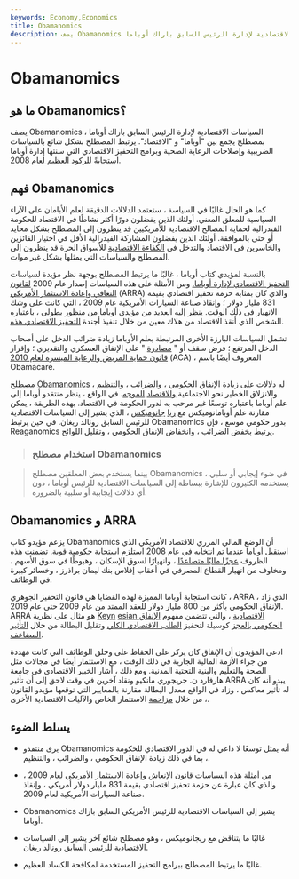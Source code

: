```yaml
---
keywords: Economy,Economics
title: Obamanomics
description: يصف Obamanomics السياسات الاقتصادية لإدارة الرئيس السابق باراك أوباما.
---
```


# Obamanomics
## ما هو Obamanomics؟

يصف Obamanomics السياسات الاقتصادية لإدارة الرئيس السابق باراك أوباما ، بمصطلح يجمع بين "أوباما" و "الاقتصاد". يرتبط المصطلح بشكل شائع بالسياسات الضريبية وإصلاحات الرعاية الصحية وبرامج التحفيز الاقتصادي التي سنتها إدارة أوباما استجابةً [للركود العظيم لعام 2008](/great-recession).

## فهم Obamanomics

كما هو الحال غالبًا في السياسة ، ستعتمد الدلالات الدقيقة لعلم الأبامان على الآراء السياسية للمعلق المعني. أولئك الذين يفضلون دورًا أكثر نشاطًا في الاقتصاد للحكومة الفيدرالية لحماية المصالح الاقتصادية للأمريكيين قد ينظرون إلى المصطلح بشكل محايد أو حتى بالموافقة. أولئك الذين يفضلون المشاركة الفيدرالية الأقل في اختيار الفائزين والخاسرين في الاقتصاد والتدخل في [الكفاءة الاقتصادية](/economic_efficiency) للأسواق الحرة قد ينظرون إلى المصطلح والسياسات التي يمثلها بشكل غير موات.

بالنسبة لمؤيدي كتاب أوباما ، غالبًا ما يرتبط المصطلح بوجهة نظر مؤيدة لسياسات [التحفيز الاقتصادي لإدارة أوباما.](/economic-stimulus) ومن الأمثلة على هذه السياسات إصدار عام 2009 [لقانون التعافي وإعادة الاستثمار الأمريكي](/american-recovery-and-reinvestment-act) (ARRA) والذي كان بمثابة حزمة تحفيز اقتصادي بقيمة 831 مليار دولار ؛ وإنقاذ صناعة السيارات الأمريكية عام 2009 ، التي كانت على وشك الانهيار في ذلك الوقت. ينظر إليه العديد من مؤيدي أوباما من منظور بطولي ، باعتباره الشخص الذي أنقذ الاقتصاد من هلاك معين من خلال تنفيذ أجندة [التحفيز الاقتصادي هذه](/economic-stimulus).

تشمل السياسات البارزة الأخرى المرتبطة بعلم الأوباما زيادة ضرائب الدخل على أصحاب الدخل المرتفع ؛ فرض سقف أو " [مصادرة](/sequestration) " على الإنفاق العسكري والتقديري ؛ وإقرار [قانون حماية المريض والرعاية الميسرة لعام 2010](/affordable-care-act) (ACA) ، المعروف أيضًا باسم Obamacare.

مصطلح [Obamanomics](/socialism) له دلالات على زيادة الإنفاق الحكومي ، والضرائب ، والتنظيم ، والانزلاق الخطير نحو الاجتماعية [والاقتصاد](/command-economy) [الموجه](/socialism). في الواقع ، ينظر منتقدو أوباما إلى علم أوباما باعتباره توسعًا غير مرحب به لدور الحكومة في الاقتصاد. بهذه الطريقة ، يمكن مقارنة علم أوبامانوميكس مع [ريا](/reaganomics) [جانوميكس](/reaganomics) ، الذي يشير إلى السياسات الاقتصادية للرئيس السابق رونالد ريغان. في حين يرتبط Obamanomics بدور حكومي موسع ، فإن Reaganomics يرتبط بخفض الضرائب ، وانخفاض الإنفاق الحكومي ، وتقليل اللوائح.

> ### استخدام مصطلح Obamanomics

> بينما يستخدم بعض المعلقين مصطلح Obamanomics في ضوء إيجابي أو سلبي ، يستخدمه الكثيرون للإشارة ببساطة إلى السياسات الاقتصادية للرئيس أوباما ، دون أي دلالات إيجابية أو سلبية بالضرورة.

>

## Obamanomics و ARRA

يزعم مؤيدو كتاب Obamanomics أن الوضع المالي المزري للاقتصاد الأمريكي الذي استقبل أوباما عندما تم انتخابه في عام 2008 استلزم استجابة حكومية قوية. تضمنت هذه الظروف [عجزًا ماليًا متصاعدًا](/fiscaldeficit) ، وانهيارًا لسوق الإسكان ، وهبوطًا في سوق الأسهم ، ومخاوف من انهيار القطاع المصرفي في أعقاب إفلاس بنك ليمان براذرز ، وخسائر كبيرة في الوظائف.

كانت استجابة أوباما المميزة لهذه القضايا هي قانون التحفيز الجوهري ، ARRA ، الذي زاد الإنفاق الحكومي بأكثر من 800 مليار دولار للعقد الممتد من عام 2009 حتى عام 2019. ARRA هو مثال على نظرية [Keyn](/keynesianeconomics) [esian الاقتصادية](/keynesianeconomics) ، والتي تتضمن مفهوم [الإنفاق الحكومي بالعجز](/deficit-spending) كوسيلة لتحفيز [الطلب الاقتصادي الكلي](/aggregatedemand) وتقليل البطالة من خلال [التأثير المضاعف](/multipliereffect).

ادعى المؤيدون أن الإنفاق كان يركز على الحفاظ على وخلق الوظائف التي كانت مهددة من جراء الأزمة المالية الجارية في ذلك الوقت ، مع الاستثمار أيضًا في مجالات مثل الصحة والتعليم والبنية التحتية المدنية. ومع ذلك ، أشار الخبير الاقتصادي في جامعة هارفارد ن. جريجوري مانكيو ونقاد آخرين في وقت لاحق إلى أن تأثير ARRA يبدو أنه كان له تأثير معاكس ، وزاد في الواقع معدل البطالة مقارنة بالمعايير التي توقعها مؤيدو القانون ، من خلال [مزاحمة](/crowdingouteffect) الاستثمار الخاص والآليات الاقتصادية الأخرى.

## يسلط الضوء

- يرى منتقدو Obamanomics أنه يمثل توسعًا لا داعي له في الدور الاقتصادي للحكومة ، بما في ذلك زيادة الإنفاق الحكومي ، والضرائب ، والتنظيم.

- من أمثلة هذه السياسات قانون الإنعاش وإعادة الاستثمار الأمريكي لعام 2009 ، والذي كان عبارة عن حزمة تحفيز اقتصادي بقيمة 831 مليار دولار أمريكي ، وإنقاذ صناعة السيارات الأمريكية لعام 2009.

- Obamanomics يشير إلى السياسات الاقتصادية للرئيس الأمريكي السابق باراك أوباما.

- غالبًا ما يتناقض مع ريجانوميكس ، وهو مصطلح شائع آخر يشير إلى السياسات الاقتصادية للرئيس السابق رونالد ريغان.

- غالبًا ما يرتبط المصطلح ببرامج التحفيز المستخدمة لمكافحة الكساد العظيم.

